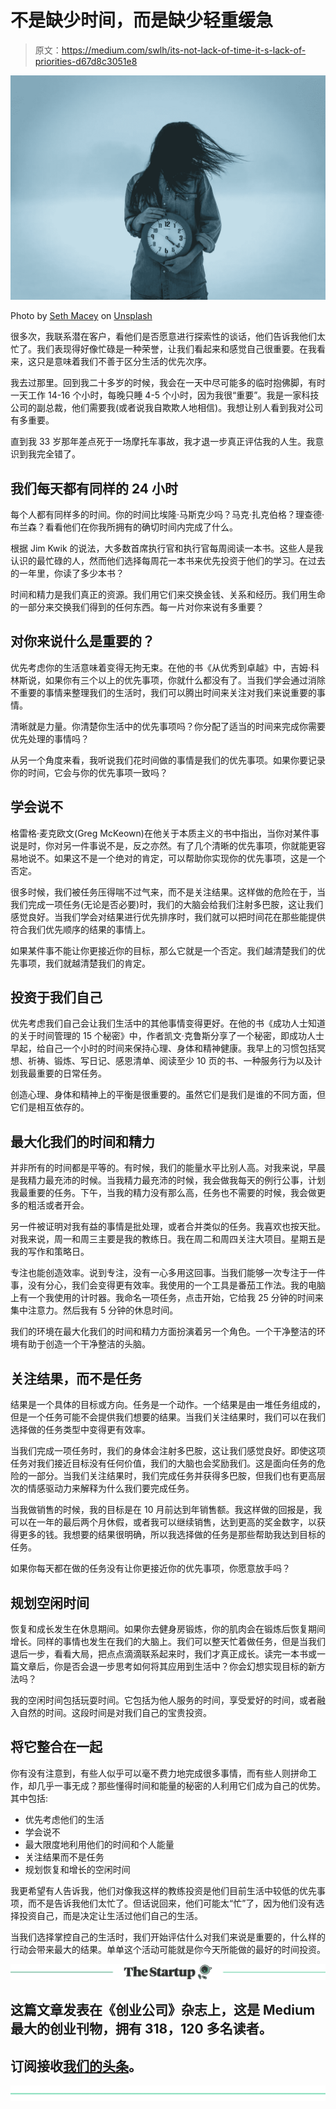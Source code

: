 # 不是缺少时间，而是缺少轻重缓急

> 原文：<https://medium.com/swlh/its-not-lack-of-time-it-s-lack-of-priorities-d67d8c3051e8>

![](img/7e3a3dfaa6180717051bddfbea4e0771.png)

Photo by [Seth Macey](https://unsplash.com/photos/QZBcFvQFmCs?utm_source=unsplash&utm_medium=referral&utm_content=creditCopyText) on [Unsplash](https://unsplash.com/search/photos/time?utm_source=unsplash&utm_medium=referral&utm_content=creditCopyText)

很多次，我联系潜在客户，看他们是否愿意进行探索性的谈话，他们告诉我他们太忙了。我们表现得好像忙碌是一种荣誉，让我们看起来和感觉自己很重要。在我看来，这只是意味着我们不善于区分生活的优先次序。

我去过那里。回到我二十多岁的时候，我会在一天中尽可能多的临时抱佛脚，有时一天工作 14-16 个小时，每晚只睡 4-5 个小时，因为我很“重要”。我是一家科技公司的副总裁，他们需要我(或者说我自欺欺人地相信)。我想让别人看到我对公司有多重要。

直到我 33 岁那年差点死于一场摩托车事故，我才退一步真正评估我的人生。我意识到我完全错了。

## 我们每天都有同样的 24 小时

每个人都有同样多的时间。你的时间比埃隆·马斯克少吗？马克·扎克伯格？理查德·布兰森？看看他们在你我所拥有的确切时间内完成了什么。

根据 Jim Kwik 的说法，大多数首席执行官和执行官每周阅读一本书。这些人是我认识的最忙碌的人，然而他们选择每周花一本书来优先投资于他们的学习。在过去的一年里，你读了多少本书？

时间和精力是我们真正的资源。我们用它们来交换金钱、关系和经历。我们用生命的一部分来交换我们得到的任何东西。每一片对你来说有多重要？

## 对你来说什么是重要的？

优先考虑你的生活意味着变得无拘无束。在他的书《从优秀到卓越》中，吉姆·科林斯说，如果你有三个以上的优先事项，你就什么都没有了。当我们学会通过消除不重要的事情来整理我们的生活时，我们可以腾出时间来关注对我们来说重要的事情。

清晰就是力量。你清楚你生活中的优先事项吗？你分配了适当的时间来完成你需要优先处理的事情吗？

从另一个角度来看，我听说我们花时间做的事情是我们的优先事项。如果你要记录你的时间，它会与你的优先事项一致吗？

## 学会说不

格雷格·麦克欧文(Greg McKeown)在他关于本质主义的书中指出，当你对某件事说是时，你对另一件事说不是，反之亦然。有了几个清晰的优先事项，你就能更容易地说不。如果这不是一个绝对的肯定，可以帮助你实现你的优先事项，这是一个否定。

很多时候，我们被任务压得喘不过气来，而不是关注结果。这样做的危险在于，当我们完成一项任务(无论是否必要)时，我们的大脑会给我们注射多巴胺，这让我们感觉良好。当我们学会对结果进行优先排序时，我们就可以把时间花在那些能提供符合我们优先顺序的结果的事情上。

如果某件事不能让你更接近你的目标，那么它就是一个否定。我们越清楚我们的优先事项，我们就越清楚我们的肯定。

## 投资于我们自己

优先考虑我们自己会让我们生活中的其他事情变得更好。在他的书《成功人士知道的关于时间管理的 15 个秘密》中，作者凯文·克鲁斯分享了一个秘密，即成功人士早起，给自己一个小时的时间来保持心理、身体和精神健康。我早上的习惯包括冥想、祈祷、锻炼、写日记、感恩清单、阅读至少 10 页的书、一种服务行为以及计划我最重要的日常任务。

创造心理、身体和精神上的平衡是很重要的。虽然它们是我们是谁的不同方面，但它们是相互依存的。

## 最大化我们的时间和精力

并非所有的时间都是平等的。有时候，我们的能量水平比别人高。对我来说，早晨是我精力最充沛的时候。当我精力最充沛的时候，我会做我每天的例行公事，计划我最重要的任务。下午，当我的精力没有那么高，任务也不需要的时候，我会做更多的粗活或者开会。

另一件被证明对我有益的事情是批处理，或者合并类似的任务。我喜欢也按天批。对我来说，周一和周三主要是我的教练日。我在周二和周四关注大项目。星期五是我的写作和策略日。

专注也能创造效率。说到专注，没有一心多用这回事。当我们能够一次专注于一件事，没有分心，我们会变得更有效率。我使用的一个工具是番茄工作法。我的电脑上有一个我使用的计时器。我命名一项任务，点击开始，它给我 25 分钟的时间来集中注意力。然后我有 5 分钟的休息时间。

我们的环境在最大化我们的时间和精力方面扮演着另一个角色。一个干净整洁的环境有助于创造一个干净整洁的头脑。

## 关注结果，而不是任务

结果是一个具体的目标或方向。任务是一个动作。一个结果是由一堆任务组成的，但是一个任务可能不会提供我们想要的结果。当我们关注结果时，我们可以在我们选择做的任务类型中变得更有效率。

当我们完成一项任务时，我们的身体会注射多巴胺，这让我们感觉良好。即使这项任务对我们接近目标没有任何价值，我们的大脑也会奖励我们。这是面向任务的危险的一部分。当我们关注结果时，我们完成任务并获得多巴胺，但我们也有更高层次的情感驱动力来解释为什么我们要完成任务。

当我做销售的时候，我的目标是在 10 月前达到年销售额。我这样做的回报是，我可以在一年的最后两个月休假，或者我可以继续销售，达到更高的奖金数字，以获得更多的钱。我想要的结果很明确，所以我选择做的任务是那些帮助我达到目标的任务。

如果你每天都在做的任务没有让你更接近你的优先事项，你愿意放手吗？

## 规划空闲时间

恢复和成长发生在休息期间。如果你去健身房锻炼，你的肌肉会在锻炼后恢复期间增长。同样的事情也发生在我们的大脑上。我们可以整天忙着做任务，但是当我们退后一步，看看大局，把点点滴滴联系起来时，我们才真正成长。读完一本书或一篇文章后，你是否会退一步思考如何将其应用到生活中？你会幻想实现目标的新方法吗？

我的空闲时间包括玩耍时间。它包括为他人服务的时间，享受爱好的时间，或者融入自然的时间。这段时间是对我们自己的宝贵投资。

## 将它整合在一起

你有没有注意到，有些人似乎可以毫不费力地完成很多事情，而有些人则拼命工作，却几乎一事无成？那些懂得时间和能量的秘密的人利用它们成为自己的优势。其中包括:

*   优先考虑他们的生活
*   学会说不
*   最大限度地利用他们的时间和个人能量
*   关注结果而不是任务
*   规划恢复和增长的空闲时间

我更希望有人告诉我，他们对像我这样的教练投资是他们目前生活中较低的优先事项，而不是告诉我他们太忙了。但话说回来，他们可能太“忙”了，因为他们没有选择投资自己，而是决定让生活过他们自己的生活。

当我们选择掌控自己的生活时，我们开始评估什么对我们来说是重要的，什么样的行动会带来最大的结果。单单这个活动可能就是你今天所能做的最好的时间投资。

[![](img/308a8d84fb9b2fab43d66c117fcc4bb4.png)](https://medium.com/swlh)

## 这篇文章发表在《创业公司》杂志上，这是 Medium 最大的创业刊物，拥有 318，120 多名读者。

## 订阅接收[我们的头条](http://growthsupply.com/the-startup-newsletter/)。

[![](img/b0164736ea17a63403e660de5dedf91a.png)](https://medium.com/swlh)